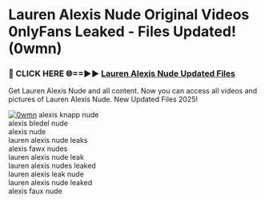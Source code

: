 # Lauren Alexis Nude Original Videos 0nlyFans Leaked - Files Updated! (0wmn)

<h3>🔴 CLICK HERE 🌐==►► <a href="https://tinyurl.com/4mcuefdz" rel="nofollow">Lauren Alexis Nude Updated Files</a></h3>

Get Lauren Alexis Nude and all content. Now you can access all videos and pictures of Lauren Alexis Nude. New Updated Files 2025!

[![0wmn](https://i.imgur.com/StAQSOY.gif)](https://tinyurl.com/4mcuefdz)
alexis knapp nude<br>
alexis bledel nude<br>
alexis nude<br>
lauren alexis nude leaks<br>
alexis fawx nudes<br>
lauren alexis nude leak<br>
lauren alexis nudes leaked<br>
lauren alexis leak nude<br>
lauren alexis nude leaked<br>
alexis faux nude